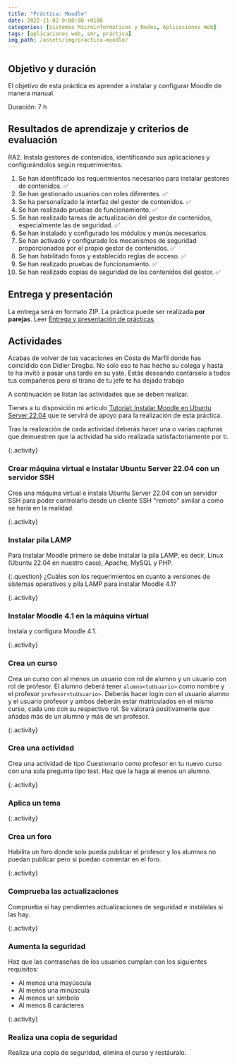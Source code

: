 ```yaml
---
title: "Práctica: Moodle"
date: 2022-11-02 9:00:00 +0100
categories: [Sistemas Microinformáticos y Redes, Aplicaciones Web]
tags: [aplicaciones web, smr, práctica]
img_path: /assets/img/practica-moodle/
---
```


## Objetivo y duración

El objetivo de esta práctica es aprender a instalar y configurar Moodle de manera manual.

Duración: 7 h

## Resultados de aprendizaje y criterios de evaluación

RA2. Instala gestores de contenidos, identificando sus aplicaciones y configurándolos según requerimientos.

1. Se han identificado los requerimientos necesarios para instalar gestores de contenidos. ✅
1. Se han gestionado usuarios con roles diferentes. ✅
1. Se ha personalizado la interfaz del gestor de contenidos. ✅
1. Se han realizado pruebas de funcionamiento. ✅
1. Se han realizado tareas de actualización del gestor de contenidos, especialmente las de seguridad. ✅
1. Se han instalado y configurado los módulos y menús necesarios.
1. Se han activado y configurado los mecanismos de seguridad proporcionados por el propio gestor de contenidos. ✅
1. Se han habilitado foros y establecido reglas de acceso. ✅
1. Se han realizado pruebas de funcionamiento. ✅
1. Se han realizado copias de seguridad de los contenidos del gestor. ✅

## Entrega y presentación

La entrega será en formato ZIP. La práctica puede ser realizada **por parejas**. Leer [Entrega y presentación de prácticas](/posts/entrega-presentacion-practicas/).

## Actividades

Acabas de volver de tus vacaciones en Costa de Marfil donde has coincidido con Didier Drogba. No solo eso te has hecho su colega y hasta te ha invitó a pasar una tarde en su yate. Estás deseando contárselo a todos tus compañeros pero el tirano de tu jefe te ha dejado trabajo

A continuación se listan las actividades que se deben realizar.

Tienes a tu disposición mi artículo [Tutorial: Instalar Moodle en Ubuntu Server 22.04](/posts/tutorial-moodle/) que te servirá de apoyo para la realización de esta práctica.

Tras la realización de cada actividad deberás hacer una o varias capturas que demuestren que la actividad ha sido realizada satisfactoriamente por ti.

{:.activity}
### Crear máquina virtual e instalar Ubuntu Server 22.04 con un servidor SSH

Crea una máquina virtual e instala Ubuntu Server 22.04 con un servidor SSH para poder controlarlo desde un cliente SSH "remoto" similar a como se haría en la realidad.

{:.activity}
### Instalar pila LAMP

Para instalar Moodle primero se debe instalar la pila LAMP, es decir, Linux (Ubuntu 22.04 en nuestro caso), Apache, MySQL y PHP.

{:.question}
¿Cuáles son los requerimientos en cuanto a versiones de sistemas operativos y pila LAMP para instalar Moodle 4.1?

{:.activity}
### Instalar Moodle 4.1 en la máquina virtual

Instala y configura Moodle 4.1.

{:.activity}
### Crea un curso

Crea un curso con al menos un usuario con rol de alumno y un usuario con rol de profesor. El alumno deberá tener `alumno<tuUsuario>` como nombre y el profesor `profesor<tuUsuario>`. Deberás hacer login con el usuario alumno y el usuario profesor y ambos deberán estar matriculados en el mismo curso, cada uno con su respectivo rol. Se valorará positivamente que añadas más de un alumno y más de un profesor.

{:.activity}
### Crea una actividad

Crea una actividad de tipo Cuestionario como profesor en tu nuevo curso con una sola pregunta tipo test. Haz que la haga al menos un alumno.

{:.activity}
### Aplica un tema

{:.activity}
### Crea un foro

Habilita un foro donde solo pueda publicar el profesor y los alumnos no puedan publicar pero si puedan comentar en el foro.

{:.activity}
### Comprueba las actualizaciones

Comprueba si hay pendientes actualizaciones de seguridad e instálalas si las hay.

{:.activity}
### Aumenta la seguridad

Haz que las contraseñas de los usuarios cumplan con los siguientes requisitos:

- Al menos una mayúscula
- Al menos una minúscula
- Al menos un símbolo
- Al menos 8 carácteres

{:.activity}
### Realiza una copia de seguridad

Realiza una copia de seguridad, elimina el curso y restáuralo.
